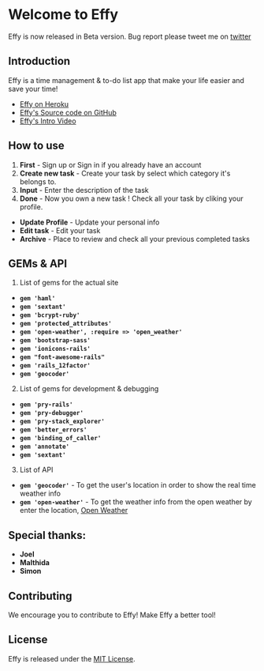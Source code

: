 # Welcome to Effy
Effy is now released in Beta version. Bug report please tweet me on [twitter](http://www.twitter.com/nixsiow)

## Introduction

Effy is a time management & to-do list app that make your life easier and save your time!

* [Effy on Heroku](http://secret-journey-7619.herokuapp.com)
* [Effy's Source code on GitHub](http://github.com/nixsiow/effy)
* [Effy's Intro Video](http://goanimate.com/player/embed/0CP9Iq6mDYbQ)

## How to use
1. **First** - Sign up or Sign in if you already have an account 
2. **Create new task** - Create your task by select which category it's belongs to.
3. **Input** - Enter the description of the task
4. **Done** - Now you own a new task ! Check all your task by cliking your profile.


* **Update Profile** - Update your personal info
* **Edit task** - Edit your task
* **Archive** - Place to review and check all your previous completed tasks

## GEMs & API
1. List of gems for the actual site
* **`gem 'haml'`**
* **`gem 'sextant'`**
* **`gem 'bcrypt-ruby'`**
* **`gem 'protected_attributes'`**
* **`gem 'open-weather', :require => 'open_weather'`**
* **`gem 'bootstrap-sass'`**
* **`gem 'ionicons-rails'`**
* **`gem "font-awesome-rails"`**
* **`gem 'rails_12factor'`**
* **`gem 'geocoder'`**

2. List of gems for development & debugging
* **`gem 'pry-rails'`**
* **`gem 'pry-debugger'`**
* **`gem 'pry-stack_explorer'`**
* **`gem 'better_errors'`**
* **`gem 'binding_of_caller'`**
* **`gem 'annotate'`**
* **`gem 'sextant'`**

3. List of API
* **`gem 'geocoder'`** - To get the user's location in order to show the real time weather info
* **`gem 'open-weather'`** - To get the weather info from the open weather by enter the location, [Open Weather](http://www.openweathermap.org)


## Special thanks:
* **Joel**  
* **Malthida**  
* **Simon**  

## Contributing
We encourage you to contribute to Effy! Make Effy a better tool!


## License
Effy is released under the [MIT License](http://www.opensource.org/licenses/MIT).
